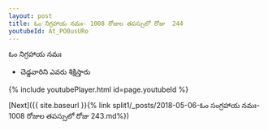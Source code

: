 ```yaml
---
layout: post
title: ఓం నిగ్రహాయ నమః- 1008 రోజుల తపస్సులో రోజు  244
youtubeId: At_PO0usURo
---
```

 
 
 ఓం నిగ్రహాయ నమః  
 
 -  చెడ్డవారిని ఎవరు శిక్షిస్తారు 
 
  
 
  
 
 
 
 
 
 


{% include youtubePlayer.html id=page.youtubeId %}
 
[Next]({{ site.baseurl }}{% link  split1/_posts/2018-05-06-ఓం సంగ్రహాయ నమః- 1008 రోజుల తపస్సులో రోజు  243.md%})
 
